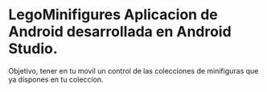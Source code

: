 # LegoMinifigures Aplicacion de Android desarrollada en Android Studio.
Objetivo, tener en tu movil un control de las colecciones de minifiguras que ya dispones en tu coleccion.

